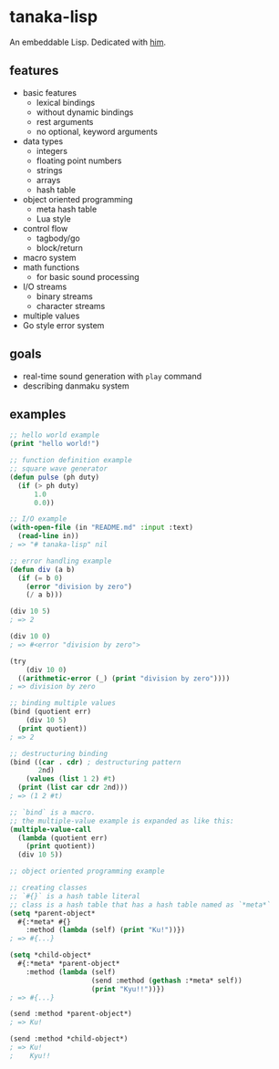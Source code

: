 # tanaka-lisp

An embeddable Lisp. Dedicated with [him](https://oddtaxi.fandom.com/wiki/Hajime_Tanaka).

## features

- basic features
    - lexical bindings
    - without dynamic bindings
    - rest arguments
    - no optional, keyword arguments
- data types
    - integers
    - floating point numbers
    - strings
    - arrays
    - hash table
- object oriented programming
    - meta hash table
    - Lua style
- control flow
    - tagbody/go
    - block/return
- macro system
- math functions
    - for basic sound processing
- I/O streams
    - binary streams
    - character streams
- multiple values
- Go style error system

## goals

- real-time sound generation with `play` command
- describing danmaku system

## examples

```lisp
;; hello world example
(print "hello world!")
```

```lisp
;; function definition example
;; square wave generator
(defun pulse (ph duty)
  (if (> ph duty)
      1.0
      0.0))
```

```lisp
;; I/O example
(with-open-file (in "README.md" :input :text)
  (read-line in))
; => "# tanaka-lisp" nil
```

```lisp
;; error handling example
(defun div (a b)
  (if (= b 0)
    (error "division by zero")
    (/ a b)))

(div 10 5)
; => 2

(div 10 0)
; => #<error "division by zero">

(try
    (div 10 0)
  ((arithmetic-error (_) (print "division by zero"))))
; => division by zero
```

```lisp
;; binding multiple values
(bind (quotient err)
    (div 10 5)
  (print quotient))
; => 2

;; destructuring binding
(bind ((car . cdr) ; destructuring pattern
       2nd)
    (values (list 1 2) #t)
  (print (list car cdr 2nd)))
; => (1 2 #t)

;; `bind` is a macro.
;; the multiple-value example is expanded as like this:
(multiple-value-call
  (lambda (quotient err)
    (print quotient))
  (div 10 5))
```

```lisp
;; object oriented programming example

;; creating classes
;; `#{}` is a hash table literal
;; class is a hash table that has a hash table named as `*meta*`
(setq *parent-object*
  #{:*meta* #{}
    :method (lambda (self) (print "Ku!"))})
; => #{...}

(setq *child-object*
  #{:*meta* *parent-object*
    :method (lambda (self)
                    (send :method (gethash :*meta* self))
                    (print "Kyu!!"))})
; => #{...}

(send :method *parent-object*)
; => Ku!

(send :method *child-object*)
; => Ku!
;    Kyu!!
```

